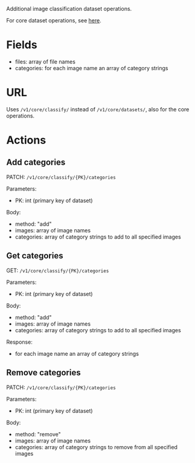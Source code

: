 Additional image classification dataset operations.

For core dataset operations, see [here](datasets.md).

# Fields

  * files: array of file names
  * categories: for each image name an array of category strings

# URL

Uses `/v1/core/classify/` instead of `/v1/core/datasets/`, 
also for the core operations.

# Actions

## Add categories

PATCH: `/v1/core/classify/{PK}/categories`

Parameters:

  * PK: int (primary key of dataset)

Body:

  * method: "add"
  * images: array of image names
  * categories: array of category strings to add to all specified images

## Get categories

GET: `/v1/core/classify/{PK}/categories`

Parameters:

  * PK: int (primary key of dataset)

Body:

  * method: "add"
  * images: array of image names
  * categories: array of category strings to add to all specified images

Response:

  * for each image name an array of category strings

## Remove categories

PATCH: `/v1/core/classify/{PK}/categories`

Parameters:

  * PK: int (primary key of dataset)

Body:

  * method: "remove"
  * images: array of image names
  * categories: array of category strings to remove from all specified images
